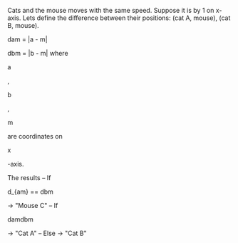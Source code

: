 Cats and the mouse moves with the same speed. Suppose it is by 1 on x-axis.
Lets define the difference between their positions: (cat A, mouse), (cat B, mouse).

  dam = |a - m|

  dbm = |b - m|
where

  a

,

  b

,

  m

are coordinates on

  x

-axis.

The results
– If

  d_{am} == dbm

-> "Mouse C"
– If

  damdbm

-> "Cat A"
– Else -> "Cat B"